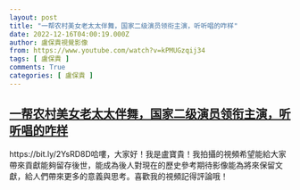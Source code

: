 ```yaml
---
layout: post
title: "一帮农村美女老太太伴舞，国家二级演员领衔主演，听听唱的咋样"
date: 2022-12-16T04:00:19.000Z
author: 盧保貴視覺影像
from: https://www.youtube.com/watch?v=kPMUGzqij34
tags: [ 盧保貴 ]
comments: True
categories: [ 盧保貴 ]
---
```

<!--1671163219000-->
[一帮农村美女老太太伴舞，国家二级演员领衔主演，听听唱的咋样](https://www.youtube.com/watch?v=kPMUGzqij34)
------

<div>
https://bit.ly/2YsRD8D哈嘍，大家好！我是盧寶貴！我拍攝的視頻希望能給大家帶來貢獻能夠留存後世，能成為後人對現在的歷史參考期待影像能為將來保留文獻，給人們帶來更多的意義與思考。喜歡我的視頻記得評論哦！
</div>
